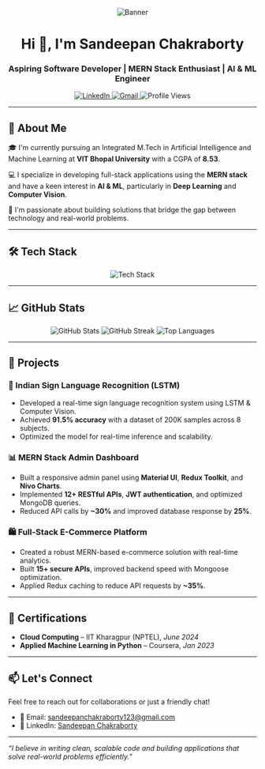 <!-- Banner Image -->
<p align="center">
  <img src="https://raw.githubusercontent.com/saadeghi/saadeghi/main/dino.gif" alt="Banner" />
</p>


<h1 align="center">Hi 👋, I'm Sandeepan Chakraborty</h1>
<h3 align="center">Aspiring Software Developer | MERN Stack Enthusiast | AI & ML Engineer</h3>

<p align="center">
  <a href="https://www.linkedin.com/in/Sandeepan-chakraborty/">
    <img src="https://img.shields.io/badge/LinkedIn-blue?style=flat&logo=linkedin" alt="LinkedIn" />
  </a>
  <a href="mailto:sandeepanchakraborty123@gmail.com">
    <img src="https://img.shields.io/badge/Gmail-D14836?style=flat&logo=gmail&logoColor=white" alt="Gmail" />
  </a>
  <img src="https://komarev.com/ghpvc/?username=sandeepanchakraborty&label=Profile%20views&color=0e75b6&style=flat" alt="Profile Views" />
</p>

---

## 🚀 About Me

🎓 I'm currently pursuing an Integrated M.Tech in Artificial Intelligence and Machine Learning at **VIT Bhopal University** with a CGPA of **8.53**.

💻 I specialize in developing full-stack applications using the **MERN stack** and have a keen interest in **AI & ML**, particularly in **Deep Learning** and **Computer Vision**.

🧠 I'm passionate about building solutions that bridge the gap between technology and real-world problems.

---

## 🛠️ Tech Stack

<p align="center">
  <img src="https://skillicons.dev/icons?i=java,js,python,react,nodejs,express,mongodb,redux,materialui,git" alt="Tech Stack" />
</p>

---

## 📈 GitHub Stats

<p align="center">
  <img src="https://github-readme-stats.vercel.app/api?username=sandeepanchakraborty&show_icons=true&theme=gruvbox" alt="GitHub Stats" />
  <img src="https://github-readme-streak-stats.herokuapp.com/?user=sandeepanchakraborty&theme=gruvbox" alt="GitHub Streak" />
  <img src="https://github-readme-stats.vercel.app/api/top-langs/?username=sandeepanchakraborty&layout=compact&theme=gruvbox" alt="Top Languages" />
</p>

---

## 🧩 Projects

### 🧠 Indian Sign Language Recognition (LSTM)
- Developed a real-time sign language recognition system using LSTM & Computer Vision.
- Achieved **91.5% accuracy** with a dataset of 200K samples across 8 subjects.
- Optimized the model for real-time inference and scalability.

### 📊 MERN Stack Admin Dashboard
- Built a responsive admin panel using **Material UI**, **Redux Toolkit**, and **Nivo Charts**.
- Implemented **12+ RESTful APIs**, **JWT authentication**, and optimized MongoDB queries.
- Reduced API calls by **~30%** and improved database response by **25%**.

### 🛍️ Full-Stack E-Commerce Platform
- Created a robust MERN-based e-commerce solution with real-time analytics.
- Built **15+ secure APIs**, improved backend speed with Mongoose optimization.
- Applied Redux caching to reduce API requests by **~35%**.

---

## 📜 Certifications

- **Cloud Computing** – IIT Kharagpur (NPTEL), *June 2024*
- **Applied Machine Learning in Python** – Coursera, *Jan 2023*

---

## 📫 Let's Connect

Feel free to reach out for collaborations or just a friendly chat!

- 📧 Email: [sandeepanchakraborty123@gmail.com](mailto:sandeepanchakraborty123@gmail.com)
- 💼 LinkedIn: [Sandeepan Chakraborty](https://www.linkedin.com/in/Sandeepan-chakraborty/)

---

*“I believe in writing clean, scalable code and building applications that solve real-world problems efficiently.”*

